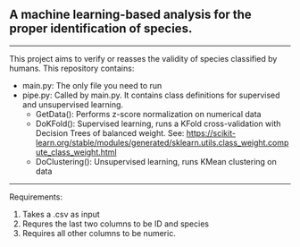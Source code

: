 ## A machine learning-based analysis for the proper identification of species.
---
This project aims to verify or reasses the validity of species classified by humans.
This repository contains:
- main.py: The only file you need to run
- pipe.py: Called by main.py. It contains class definitions for supervised and unsupervised learning. 
  - GetData(): Performs z-score normalization on numerical data
  - DoKFold(): Supervised learning, runs a KFold cross-validation with Decision Trees of balanced weight. See: https://scikit-learn.org/stable/modules/generated/sklearn.utils.class_weight.compute_class_weight.html
  - DoClustering(): Unsupervised learning, runs KMean clustering on data

---
Requirements:
1) Takes a .csv as input
2) Requres the last two columns to be ID and species
3) Requires all other columns to be numeric.
